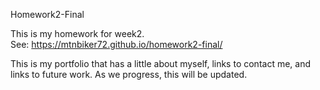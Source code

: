 Homework2-Final

This is my homework for week2.  
See: https://mtnbiker72.github.io/homework2-final/

This is my portfolio that has a little about myself, links to contact me, and links to future work.  As we progress, this will be updated.
